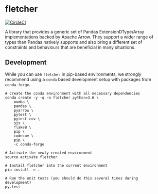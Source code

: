 # fletcher

[![CircleCI](https://circleci.com/gh/xhochy/fletcher/tree/master.svg?style=svg)](https://circleci.com/gh/xhochy/fletcher/tree/master)

A library that provides a generic set of Pandas ExtensionDType/Array
implementations backed by Apache Arrow. They support a wider range of types
than Pandas natively supports and also bring a different set of constraints and
behaviours that are beneficial in many situations.

## Development

While you can use `fletcher` in pip-based environments, we strongly recommend
using a `conda` based development setup with packages from `conda-forge`.

```
# Create the conda environment with all necessary dependencies
conda create -y -q -n fletcher python=3.6 \
    numba \
    pandas \
    pyarrow \
    pytest \
    pytest-cov \
    six \
    flake8 \
    pip \
    codecov \
    pip \
    -c conda-forge

# Activate the newly created environment
source activate fletcher

# Install fletcher into the current environment
pip install -e .

# Run the unit tests (you should do this several times during development)
py.test
```
